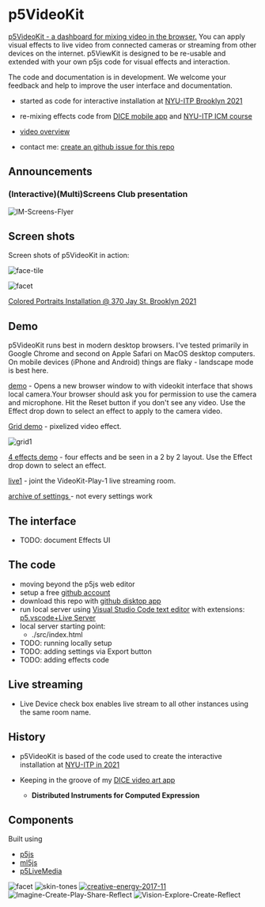 # p5VideoKit

<!-- https://github.com/jht1493/p5VideoKit -->

[p5VideoKit - a dashboard for mixing video in the browser.](https://jht1493.net/p5VideoKit/demo/)
You can apply visual effects
to live video from connected cameras or streaming from other devices on the internet.
p5ViewKit is designed to be re-usable and extended
with your own p5js code for visual effects and interaction.

The code and documentation is in development.
We welcome your feedback and help to improve the user interface and documentation.

- started as code for interactive installation at [NYU-ITP Brooklyn 2021](https://jht1493.github.io/2021-NYU-ITP-Installation)

- re-mixing effects code from
  [DICE mobile app](http://www.johnhenrythompson.com/3-dice) and
  [NYU-ITP ICM course](https://github.com/ITPNYU/ICM-2021-Code)
- [video overview](https://youtu.be/6t9aiVLL9OQ)
- contact me: [create an github issue for this repo](https://github.com/jht1493/p5VideoKit/issues)

## Announcements

### (Interactive)(Multi)Screens Club presentation

![IM-Screens-Flyer](docs/media/IM-Screens-Flyer-1.jpg)

## Screen shots

Screen shots of p5VideoKit in action:

![face-tile](docs/media/0-face-tile-1-test_2022-05-03-2.jpg)

![facet](docs/media/0-facet-hd_2021-08-25.jpeg)

[Colored Portraits Installation @ 370 Jay St. Brooklyn 2021](https://jht1493.github.io/2021-NYU-ITP-Installation/colored.html)

## Demo

p5VideoKit runs best in modern desktop browsers. I've tested primarily in Google Chrome and second on Apple Safari on MacOS desktop computers. On mobile devices (iPhone and Android) things are flaky - landscape mode is best here.

[demo](https://jht1493.net/p5VideoKit/demo/) - Opens a new browser window to with videokit interface that shows local camera.Your browser should ask you for permission to use the camera and microphone. Hit the Reset button if you don't see any video. Use the Effect drop down to select an effect to apply to the camera video.

[Grid demo](https://jht1493.net/p5VideoKit/demo/?d=demo/grid1.json) - pixelized video effect.

![grid1](docs/media/grid1.jpg)

[4 effects demo](https://jht1493.net/p5VideoKit/demo/?d=demo/effects4.json) - four effects and be seen in a 2 by 2 layout. Use the Effect drop down to select an effect.

[live1](https://jht1493.net/p5VideoKit/demo/?d=baked/live1.json) - joint the VideoKit-Play-1 live streaming room.

[archive of settings ](https://jht1493.net/p5VideoKit/demo/settings.html) - not every settings work

## The interface

- TODO: document Effects UI

## The code

- moving beyond the p5js web editor
- setup a free [github account ](https://github.com/)
- download this repo with [github disktop app](https://desktop.github.com/)
- run local server using
  [Visual Studio Code text editor](https://code.visualstudio.com/)
  with extensions:
  [p5.vscode+Live Server](https://marketplace.visualstudio.com/items?itemName=samplavigne.p5-vscode)
- local server starting point:
  - ./src/index.html
- TODO: running locally setup
- TODO: adding settings via Export button
- TODO: adding effects code

## Live streaming

- Live Device check box enables live stream to all other instances using the same room name.

## History

- p5VideoKit is based of the code used to create the interactive installation at [NYU-ITP in 2021](https://jht1493.github.io/2021-NYU-ITP-Installation/)

- Keeping in the groove of my [DICE video art app](http://www.johnhenrythompson.com/3-dice)

  - **Distributed Instruments for Computed Expression**

## Components

Built using

- [p5js](https://p5js.org)
- [ml5js](https://ml5js.org)
- [p5LiveMedia](https://github.com/vanevery/p5LiveMedia)

![facet](docs/media/1-show-posenet-facemesh_2021-12-12_28.png)
![skin-tones](docs/media/skin-tones-1-bb-jht.jpg)
[![creative-energy-2017-11](docs/media/creative-energy-2017-11.jpg)](https://en.wikipedia.org/wiki/Neri_Oxman)
![Imagine-Create-Play-Share-Reflect](docs/media/Imagine-Create-Play-Share-Reflect.png)
![Vision-Explore-Create-Reflect](docs/media/Vision-Explore-Create-Reflect.png)
